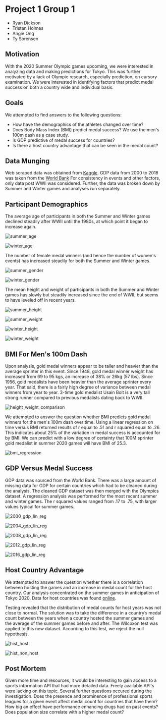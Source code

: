 # Project 1 Group 1
* Ryan Dickson
* Tristan Holmes
* Angie Ong
* Ty Sorensen

## Motivation
With the 2020 Summer Olympic games upcoming, we were interested in analyzing data and making predictions for Tokyo. This was further motivated by a lack of Olympic research, especially prediction, on cursory examination. We were interested in identifying factors that predict medal success on both a country wide and individual basis.

## Goals
We attempted to find answers to the following questions:
* How have the demographics of the athletes changed over time?
* Does Body Mass Index (BMI) predict medal success? We use the men's 100m dash as a case study.
* Is GDP predictive of medal success for countries?
* Is there a host country advantage that can be seen in the medal count?

## Data Munging
Web scraped data was obtained from [Kaggle](https://www.kaggle.com/heesoo37/120-years-of-olympic-history-athletes-and-results). GDP data from 2000 to 2018 was taken from the [World Bank](https://data.worldbank.org/indicator/NY.GDP.MKTP.CD) For consistency in events and other factors, only data post WWII was considered. Further, the data was broken down by Summer and Winter games and analyses run separately.

## Participant Demographics
The average age of participants in both the Summer and Winter games declined steadily after WWII until the 1980s, at which point it began to increase again.

![summer_age](images/summer_age_year.png)

![winter_age](images/winter_age_year.png)

The number of female medal winners (and hence the number of women's events) has increased steadily for both the Summer and Winter games.

![summer_gender](images/summer_medal_count_year_gender)

![winter_gender](images/winter_medal_count_year_gender)

The mean height and weight of participants in both the Summer and Winter games has slowly but steadily increased since the end of WWII, but seems to have leveled off in recent years.

![summer_height](images/summerheight)

![summer_weight](images/summerweight)

![winter_height](images/winterheight)

![winter_weight](images/winterweight)

## BMI For Men's 100m Dash
Upon analysis, gold medal winners appear to be taller and heavier than the average sprinter in this event. Since 1948, gold medal winner weight has increased from 69 to 95 kgs, an increase of 38% or 26kg (57 lbs). Since 1956, gold medalists have been heavier than the average sprinter every year. That said, there is a fairly high degree of variance between medal winners from year to year. 3-time gold medalist Usain Bolt is a very tall strong runner compared to previous medalists dating back to WWII. 

![height_weight_comparison](images/height_weight_comparison.png)

We attempted to answer the question whether BMI predicts gold medal winners for the men's 100m dash over time. Using a linear regression on time versus BMI returned results of r equal to .51 and r squared equal to .26. This indicates about 25% of the variation in medal success is accounted for by BMI. We can predict with a low degree of certainty that 100M sprinter gold medalist in summer 2020 games will have BMI of 25.3.

![bmi_regression](images/bmi_regress.png)

## GDP Versus Medal Success

GDP data was sourced from the World Bank. There was a large amount of missing data for GDP for certain countries which had to be cleaned during the analysis. The cleaned GDP dataset was then merged with the Olympics dataset. A regression analysis was performed for the most recent summer and winter games. The r squared values ranged from .17 to .75, with larger values typical for summer games. 

![2000_gdp_lin_reg](images/GDP_vs_Medal_Count_2000_Olympics.png)

![2004_gdp_lin_reg](images/GDP_vs_Medal_Count_2004_Olympics.png)

![2008_gdp_lin_reg](images/GDP_vs_Medal_Count_2008_Olympics.png)

![2012_gdp_lin_reg](images/GDP_vs_Medal_Count_2012_Olympics.png)

![2016_gdp_lin_reg](images/GDP_vs_Medal_Count_2016_Olympics.png)

## Host Country Advantage

We attempted to answer the question whether there is a correlation between hosting the games and an increase in medal count for the host country. Our analysis concentrated on the summer games in anticipation of Tokyo 2020. Data for host countries was found [online](https://www.downloadexcelfiles.com/wo_en/download-excel-file-list-olympic-host-cities#.XjW0N2hKhPY).

Testing revealed that the distribution of medal counts for host years was not close to normal. The solution was to take the difference in a country’s medal count between the years when a country hosted the summer games and the average of the summer games before and after. The Wilcoxon test was applied to this new dataset. According to this test, we reject the null hypothesis.

![hist_host](images/host_medals_hist.png)

![hist_non_host](images/non_host_medals_hist.png)

## Post Mortem

Given more time and resources, it would be interesting to gain access to a sports information API that had more detailed data. Freely available API's were lacking on this topic. Several further questions occured during the investigation. Does the presence and prominence of professional sports leagues for a given event affect medal count for countries that have them? How big an effect have performance enhancing drugs had on past events? Does population size correlate with a higher medal count?
